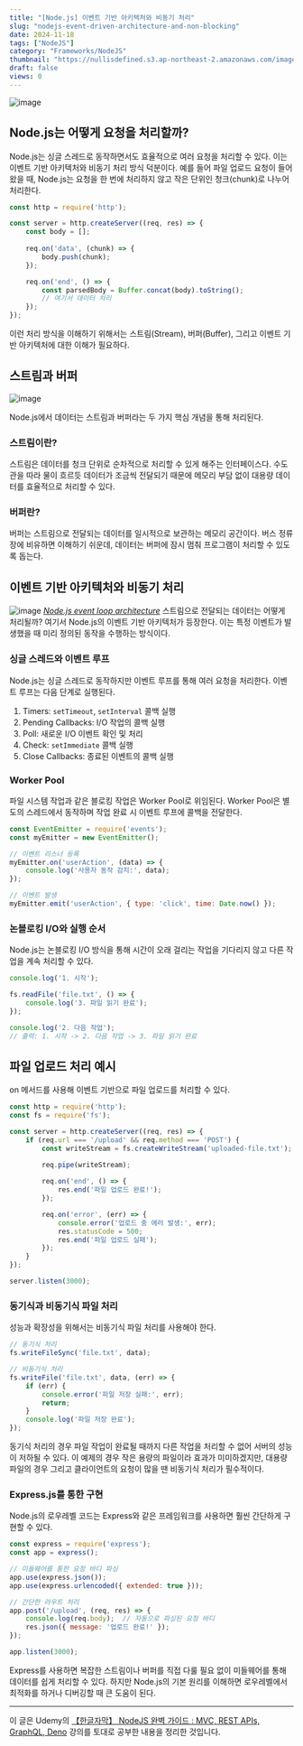 ```yaml
---
title: "[Node.js] 이벤트 기반 아키텍처와 비동기 처리"
slug: "nodejs-event-driven-architecture-and-non-blocking"
date: 2024-11-18
tags: ["NodeJS"]
category: "Frameworks/NodeJS"
thumbnail: "https://nullisdefined.s3.ap-northeast-2.amazonaws.com/images/443cb67c45a8f2e9fc5d6c753e981266.png"
draft: false
views: 0
---
```

![image](https://nullisdefined.s3.ap-northeast-2.amazonaws.com/images/443cb67c45a8f2e9fc5d6c753e981266.png)

## Node.js는 어떻게 요청을 처리할까?
Node.js는 싱글 스레드로 동작하면서도 효율적으로 여러 요청을 처리할 수 있다. 이는 이벤트 기반 아키텍처와 비동기 처리 방식 덕분이다. 예를 들어 파일 업로드 요청이 들어왔을 때, Node.js는 요청을 한 번에 처리하지 않고 작은 단위인 청크(chunk)로 나누어 처리한다.

```js
const http = require('http');

const server = http.createServer((req, res) => {
    const body = [];
    
    req.on('data', (chunk) => {
        body.push(chunk);
    });

    req.on('end', () => {
        const parsedBody = Buffer.concat(body).toString();
        // 여기서 데이터 처리
    });
});
```

이런 처리 방식을 이해하기 위해서는 스트림(Stream), 버퍼(Buffer), 그리고 이벤트 기반 아키텍처에 대한 이해가 필요하다.

## 스트림과 버퍼
![image](https://nullisdefined.s3.ap-northeast-2.amazonaws.com/images/23dd016612c6d1beb5617c8060575c0b.png)

Node.js에서 데이터는 스트림과 버퍼라는 두 가지 핵심 개념을 통해 처리된다.

### 스트림이란?
스트림은 데이터를 청크 단위로 순차적으로 처리할 수 있게 해주는 인터페이스다. 수도관을 따라 물이 흐르듯 데이터가 조금씩 전달되기 때문에 메모리 부담 없이 대용량 데이터를 효율적으로 처리할 수 있다.

### 버퍼란?
버퍼는 스트림으로 전달되는 데이터를 일시적으로 보관하는 메모리 공간이다. 버스 정류장에 비유하면 이해하기 쉬운데, 데이터는 버퍼에 잠시 멈춰 프로그램이 처리할 수 있도록 돕는다.

## 이벤트 기반 아키텍처와 비동기 처리
![image](https://nullisdefined.s3.ap-northeast-2.amazonaws.com/images/6984831d73e4aad6e0848b48e2beb7f9.png)
*[Node.js event loop architecture](https://medium.com/preezma/node-js-event-loop-architecture-go-deeper-node-core-c96b4cec7aa4)*
스트림으로 전달되는 데이터는 어떻게 처리될까? 여기서 Node.js의 이벤트 기반 아키텍처가 등장한다. 이는 특정 이벤트가 발생했을 때 미리 정의된 동작을 수행하는 방식이다.

### 싱글 스레드와 이벤트 루프
Node.js는 싱글 스레드로 동작하지만 이벤트 루프를 통해 여러 요청을 처리한다. 이벤트 루프는 다음 단계로 실행된다.
1. Timers: `setTimeout`, `setInterval` 콜백 실행
2. Pending Callbacks: I/O 작업의 콜백 실행
3. Poll: 새로운 I/O 이벤트 확인 및 처리
4. Check: `setImmediate` 콜백 실행
5. Close Callbacks: 종료된 이벤트의 콜백 실행

### Worker Pool
파일 시스템 작업과 같은 블로킹 작업은 Worker Pool로 위임된다. Worker Pool은 별도의 스레드에서 동작하며 작업 완료 시 이벤트 루프에 콜백을 전달한다.
```js
const EventEmitter = require('events');
const myEmitter = new EventEmitter();

// 이벤트 리스너 등록
myEmitter.on('userAction', (data) => {
    console.log('사용자 동작 감지:', data);
});

// 이벤트 발생
myEmitter.emit('userAction', { type: 'click', time: Date.now() });
```

### 논블로킹 I/O와 실행 순서
Node.js는 논블로킹 I/O 방식을 통해 시간이 오래 걸리는 작업을 기다리지 않고 다른 작업을 계속 처리할 수 있다.
```js
console.log('1. 시작');

fs.readFile('file.txt', () => {
    console.log('3. 파일 읽기 완료');
});

console.log('2. 다음 작업');
// 출력: 1. 시작 -> 2. 다음 작업 -> 3. 파일 읽기 완료
```

## 파일 업로드 처리 예시
on 메서드를 사용해 이벤트 기반으로 파일 업로드를 처리할 수 있다.
```js
const http = require('http');
const fs = require('fs');

const server = http.createServer((req, res) => {
    if (req.url === '/upload' && req.method === 'POST') {
        const writeStream = fs.createWriteStream('uploaded-file.txt');
        
        req.pipe(writeStream);

        req.on('end', () => {
            res.end('파일 업로드 완료!');
        });

        req.on('error', (err) => {
            console.error('업로드 중 에러 발생:', err);
            res.statusCode = 500;
            res.end('파일 업로드 실패');
        });
    }
});

server.listen(3000);
```

### 동기식과 비동기식 파일 처리
성능과 확장성을 위해서는 비동기식 파일 처리를 사용해야 한다.
```js
// 동기식 처리
fs.writeFileSync('file.txt', data);

// 비동기식 처리
fs.writeFile('file.txt', data, (err) => {
    if (err) {
        console.error('파일 저장 실패:', err);
        return;
    }
    console.log('파일 저장 완료');
});
```
동기식 처리의 경우 파일 작업이 완료될 때까지 다른 작업을 처리할 수 없어 서버의 성능이 저하될 수 있다. 이 예제의 경우 작은 용량의 파일이라 효과가 미미하겠지만, 대용량 파일의 경우 그리고 클라이언트의 요청이 많을 땐 비동기식 처리가 필수적이다.

### Express.js를 통한 구현
Node.js의 로우레벨 코드는 Express와 같은 프레임워크를 사용하면 훨씬 간단하게 구현할 수 있다.
```js
const express = require('express');
const app = express();

// 미들웨어를 통한 요청 바디 파싱
app.use(express.json());
app.use(express.urlencoded({ extended: true }));

// 간단한 라우트 처리
app.post('/upload', (req, res) => {
    console.log(req.body);  // 자동으로 파싱된 요청 바디
    res.json({ message: '업로드 완료!' });
});

app.listen(3000);
```
Express를 사용하면 복잡한 스트림이나 버퍼를 직접 다룰 필요 없이 미들웨어를 통해 데이터를 쉽게 처리할 수 있다. 하지만 Node.js의 기본 원리를 이해하면 로우레벨에서 최적화를 하거나 디버깅할 때 큰 도움이 된다.

---
이 글은 Udemy의 [【한글자막】 NodeJS 완벽 가이드 : MVC, REST APIs, GraphQL, Deno](https://www.udemy.com/course/nodejs-mvc-rest-apis-graphql-deno/) 강의를 토대로 공부한 내용을 정리한 것입니다.